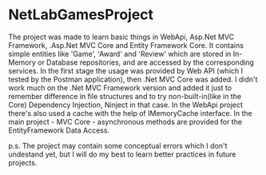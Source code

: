 # NetLabGamesProject

The project was made to learn basic things in WebApi, Asp.Net MVC Framework, .Asp.Net MVC Core and Entity Framework Core. It contains simple entities like 'Game', 'Award' and 'Review' which are stored in In-Memory or Database repositories, and are accessed by the corresponding services. In the first stage the usage was provided by Web API (which I tested by the Postman application), then .Net MVC Core was added. I didn't work much on the .Net MVC Framework version and added it just to remember difference in file structures and to try non-built-in(like in the Core) Dependency Injection, Ninject in that case. In the WebApi project there's also used a cache with the help of IMemoryCache interface. In the main project - MVC Core - asynchronous methods are provided for the EntityFramework Data Access.

p.s. The project may contain some conceptual errors which I don't undestand yet, but I will do my best to learn better practices in future projects.
